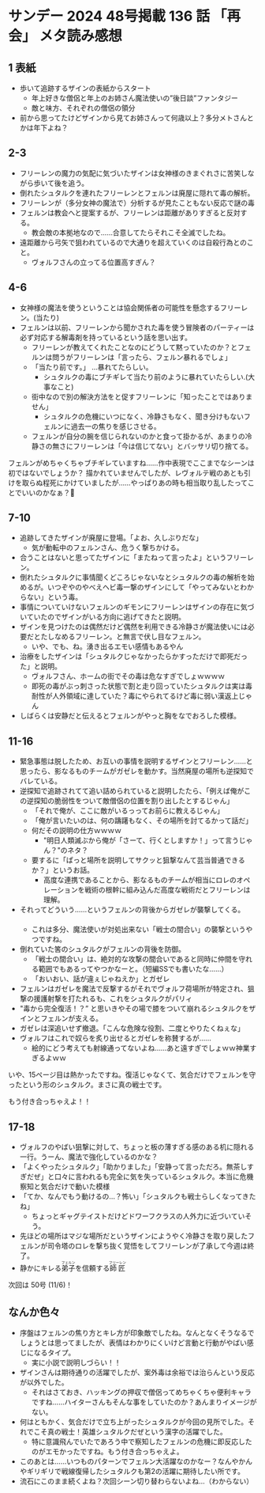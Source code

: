 # サンデー 2024 48号掲載 136 話 「再会」 メタ読み感想

## 1 表紙
- 歩いて追跡するザインの表紙からスタート
  - 年上好きな僧侶と年上のお姉さん魔法使いの”後日談”ファンタジー
  - 敵と味方、それぞれの僧侶の領分
- 前から思ってたけどザインから見てお姉さんって何歳以上？多分メトさんとかは年下よね？

## 2-3
- フリーレンの魔力の気配に気づいたザインは女神様のきまぐれさに苦笑しながら歩いて後を追う。
- 倒れたシュタルクを連れたフリーレンとフェルンは廃屋に隠れて毒の解析。
- フリーレンが（多分女神の魔法で）分析するが見たこともない反応で謎の毒
- フェルンは教会へと提案するが、フリーレンは距離がありすぎると反対する。
  - 教会敵の本拠地なので……合意してたらそれこそ全滅でしたね。
- 遠距離から弓矢で狙われているので大通りを超えていくのは自殺行為とのこと。
  - ヴォルフさんの立ってる位置高すぎん？

## 4-6
- 女神様の魔法を使うということは協会関係者の可能性を懸念するフリーレン。(当たり)
- フェルンは以前、フリーレンから聞かされた毒を使う冒険者のパーティーは必ず対応する解毒剤を持っているという話を思い出す。
  - フリーレンが教えてくれたことなのにどうして黙っていたのか？とフェルンは問うがフリーレンは「言ったら、フェルン暴れるでしょ」
  - 「当たり前です。」 …暴れてたらしい。
    - シュタルクの毒にブチギレて当たり前のように暴れていたらしい.(大事なこと)
  - 街中なので別の解決方法をと促すフリーレンに「知ったことではありません」
    - シュタルクの危機にいつになく、冷静さもなく、聞き分けもないフェルンに過去一の焦りを感じさせる。
  - フェルンが自分の腕を信じられないのかと食って掛かるが、あまりの冷静さの無さにフリーレンは「今は信じてない」とバッサリ切り捨てる。

フェルンがめちゃくちゃブチギレていますね……作中表現でここまでなシーンは初ではないでしょうか？
描かれていませんでしたが、レヴォルテ戦のあとも引けを取らぬ程死にかけていましたが……やっぱりあの時も相当取り乱したってことでいいのかなぁ？🤔

## 7-10
- 追跡してきたザインが廃屋に登場。「よお、久しぶりだな」
  - 気が動転中のフェルンさん、危うく撃ちかける。
- 合うことはないと思ってたザインに「またねって言ったよ」というフリーレン。
- 倒れたシュタルクに事情聞くどころじゃないなとシュタルクの毒の解析を始めるが。いつぞやのやべえヘビ毒一撃のザインにして「やってみないとわからない」という毒。
- 事情についていけないフェルンのギモンにフリーレンはザインの存在に気づいていたのでザインがいる方向に逃げてきたと説明。
- ザインを見つけたのは偶然だけど偶然を利用できる冷静さが魔法使いには必要だとたしなめるフリーレン。と無言で伏し目なフェルン。
  - いや、でも、ね。湧き出るエモい感情もあるやん
- 治療をしたザインは「シュタルクじゃなかったらかすっただけで即死だった」と説明。
  - ヴォルフさん、ホームの街でその毒は危なすぎでしょｗｗｗｗ
  - 即死の毒がぶっ刺さった状態で割と走り回っていたシュタルクは実は毒耐性が人外領域に達していた？毒にやられてるけど毒に弱い漢返上じゃん
- しばらくは安静だと伝えるとフェルンがやっと胸をなでおろした模様。

## 11-16
- 緊急事態は脱したため、お互いの事情を説明するザインとフリーレン……と思ったら、影なるものチームがガゼレを動かす。当然廃屋の場所も逆探知でバレている。
- 逆探知で追跡されてて追い詰められていると説明したたら、「例えば俺がこの逆探知の脆弱性をついて敵僧侶の位置を割り出したとするじゃん」
  - 「それで俺が、ここに敵がいるっってお前らに教えるじゃん」
  - 「俺が言いたいのは、何の躊躇もなく、その場所を討てるかって話だ」
  - 何だその説明の仕方ｗｗｗｗ
    -  "明日人類滅ぶから俺が「さーて、行くとしますか！」って言うじゃん？"のネタ？
  - 要するに「ぱっと場所を説明してサクッと狙撃なんて芸当普通できるか？」というお話。
    - 高度な連携であることから、影なるものチームが相当にロレのオペレーションを戦術の根幹に組み込んだ高度な戦術だとフリーレンは理解。
 - それってどういう……というフェルンの背後からガゼレが襲撃してくる。 　　
   - これは多分、魔法使いが対処出来ない「戦士の間合い」の襲撃というやつですね。
- 倒れていた筈のシュタルクがフェルンの背後を防御。
  - 「戦士の間合い」は、絶対的な攻撃の間合いであると同時に仲間を守れる範囲でもあるってやつかなーと。（短編SSでも書いたな……）
  - 「おいおい、話が違ぇじゃねえか」とガゼレ
- フェルンはガゼレを魔法で反撃するがそれでヴォルフ荷場所が特定され、狙撃の援護射撃を打たれるも、これをシュタルクがパリィ
- "毒から完全復活！？” と思いきやその場で膝をついて崩れるシュタルクをザインとフェルンが支える。
- ガゼレは深追いせず撤退。「こんな危険な役割、二度とやりたくねぇな」
- ヴォルフはこれで奴らを炙り出せるとガゼレを称賛するが……
  - 絵的にどう考えても射線通ってないよね……あと遠すぎでしょｗｗ神業すぎるよｗｗ

いや、15ページ目は熱かったですね。復活じゃなくて、気合だけでフェルンを守ったという形のシュタルク。まさに真の戦士です。

もう付き合っちゃえよ！！

## 17-18
- ヴォルフのやばい狙撃に対して、ちょっと板の薄すぎる感のある机に隠れる一行。うーん、魔法で強化しているのかな？
- 「よくやったシュタルク」「助かりました」「安静って言っただろ。無茶しすぎだぜ」と口々に言われるも完全に気を失っているシュタルク。本当に危機察知と気合だけで動いた模様
- 「てか、なんでもう動けるの…？怖い」「シュタルクも戦士らしくなってきたね」
  - ちょっとギャグテイストだけどドワーフクラスの人外力に近づいていそう。
- 先ほどの場所はマジな場所だというザインにようやく冷静さを取り戻したフェルンが司令塔のロレを撃ち抜く覚悟をしてフリーレンが了承して今週は終了。
- 静かにキレる<ruby>弟子<rt>フェルン</rt></ruby>を信頼する<ruby>師匠<rt>フリーレン</rt></ruby>

次回は 50号 (11/6)！

## なんか色々
- 序盤はフェルンの焦り方とキレ方が印象敵でしたね。なんとなくそうなるでしょうとは思ってましたが、表情はわかりにくいけど言動と行動がやばい感じになるタイプ。
  - 実に小説で説明しづらい！！
- ザインさんは期待通りの活躍でしたが、案外毒は余裕では治らんという反応が以外でした。
  - それはさておき、ハッキングの押収で僧侶ってめちゃくちゃ便利キャラですね……ハイターさんもそんな事をしていたのか？あんまりイメージがない。
- 何はともかく、気合だけで立ち上がったシュタルクが今回の見所でした。それでこそ真の戦士！英雄シュタルクだぜという漢字の活躍でした。
  - 特に意識飛んでいたであろう中で察知したフェルンの危機に即反応したのがエモかったですね。もう付き合っちゃえよ。
- このあとは……いつものパターンでフェルン大活躍なのかなー？なんやかんやギリギリで戦線復帰したシュタルクも第2の活躍に期待したい所です。
- 流石にこのまま続くよね？次回シーン切り替わらないよね…（わからない）